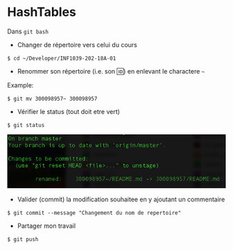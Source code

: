 # HashTables


Dans `git bash`


* Changer de répertoire vers celui du cours

```
$ cd ~/Developer/INF1039-202-18A-01
```

* Renommer son répertoire (i.e. son :id:) en enlevant le charactere `~`

Example:

```
$ git mv 300098957~ 300098957
```

* Vérifier le status (tout doit etre vert)

```
$ git status
```

![alt text](./images/git-status.png)

* Valider (commit) la modification souhaitee en y ajoutant un commentaire

```
$ git commit --message "Changement du nom de repertoire"
```

* Partager mon travail 

```
$ git push
```


